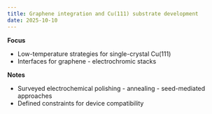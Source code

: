 ```yaml
---
title: Graphene integration and Cu(111) substrate development
date: 2025-10-10
---
```


**Focus**
- Low-temperature strategies for single-crystal Cu(111)
- Interfaces for graphene - electrochromic stacks

**Notes**
- Surveyed electrochemical polishing - annealing - seed-mediated approaches
- Defined constraints for device compatibility
